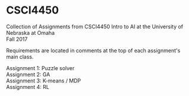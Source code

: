# CSCI4450
Collection of Assignments from CSCI4450 Intro to AI at the University of Nebraska at Omaha  
Fall 2017  
  
Requirements are located in comments at the top of each assignment's main class.  
  
Assignment 1: Puzzle solver  
Assignment 2: GA  
Assignment 3: K-means / MDP  
Assignment 4: RL  

